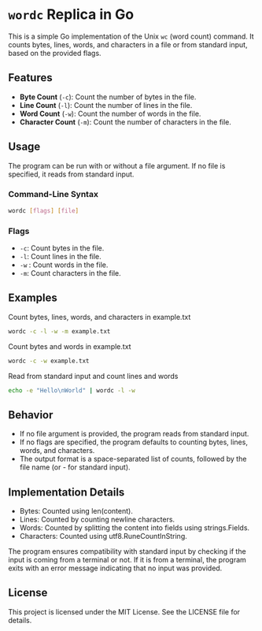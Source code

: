# `wordc` Replica in Go

This is a simple Go implementation of the Unix `wc` (word count) command. It counts bytes, lines, words, and characters in a file or from standard input, based on the provided flags.

## Features

- **Byte Count** (`-c`): Count the number of bytes in the file.
- **Line Count** (`-l`): Count the number of lines in the file.
- **Word Count** (`-w`): Count the number of words in the file.
- **Character Count** (`-m`): Count the number of characters in the file.

## Usage

The program can be run with or without a file argument. If no file is specified, it reads from standard input.

### Command-Line Syntax

```bash
wordc [flags] [file]
```

### Flags

- `-c`: Count bytes in the file.
- `-l`: Count lines in the file.
- `-w` : Count words in the file.
- `-m`: Count characters in the file.

## Examples

Count bytes, lines, words, and characters in example.txt

```bash
wordc -c -l -w -m example.txt
```

Count bytes and words in example.txt

```bash
wordc -c -w example.txt
```

Read from standard input and count lines and words

```bash
echo -e "Hello\nWorld" | wordc -l -w
```

## Behavior

- If no file argument is provided, the program reads from standard input.
- If no flags are specified, the program defaults to counting bytes, lines, words, and characters.
- The output format is a space-separated list of counts, followed by the file name (or - for standard input).

## Implementation Details

- Bytes: Counted using len(content).
- Lines: Counted by counting newline characters.
- Words: Counted by splitting the content into fields using strings.Fields.
- Characters: Counted using utf8.RuneCountInString.

The program ensures compatibility with standard input by checking if the input is coming from a terminal or not. 
If it is from a terminal, the program exits with an error message indicating that no input was provided.

## License

This project is licensed under the MIT License. See the LICENSE file for details.
